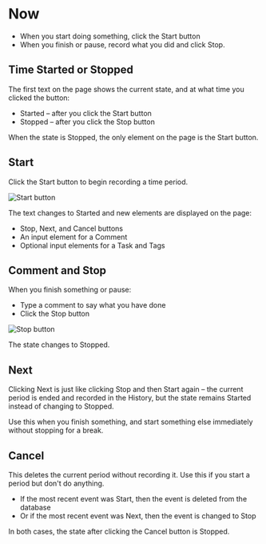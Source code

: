 # Now

- When you start doing something, click the Start button
- When you finish or pause, record what you did and click Stop.

## Time Started or Stopped

The first text on the page shows the current state, and at what time you clicked the button:

- Started &ndash; after you click the Start button
- Stopped &ndash; after you click the Stop button

When the state is Stopped, the only element on the page is the Start button.

## Start

Click the Start button to begin recording a time period.

![Start button](start)

The text changes to Started and new elements are displayed on the page:

- Stop, Next, and Cancel buttons
- An input element for a Comment
- Optional input elements for a Task and Tags

## Comment and Stop

When you finish something or pause:

- Type a comment to say what you have done
- Click the Stop button

![Stop button](stop)

The state changes to Stopped.

## Next

Clicking Next is just like clicking Stop and then Start again &ndash;
the current period is ended and recorded in the History,
but the state remains Started instead of changing to Stopped.

Use this when you finish something, and start something else immediately without stopping for a break.

## Cancel

This deletes the current period without recording it.
Use this if you start a period but don't do anything.

- If the most recent event was Start, then the event is deleted from the database
- Or if the most recent event was Next, then the event is changed to Stop

In both cases, the state after clicking the Cancel button is Stopped.
